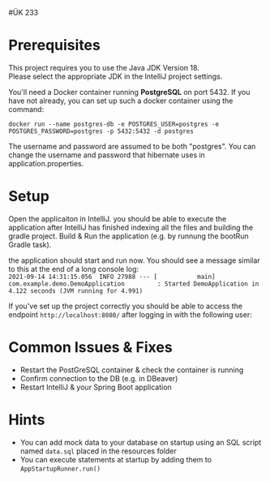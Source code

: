 #ÜK 233




# Prerequisites
This project requires you to use the Java JDK Version 18. \
Please select the appropriate JDK in the IntelliJ project settings.

You'll need a Docker container running **PostgreSQL** on port 5432. 
If you have not already, you can set up such a docker container using the command:

`docker run --name postgres-db -e POSTGRES_USER=postgres -e POSTGRES_PASSWORD=postgres -p 5432:5432 -d postgres`

The username and password are assumed to be both "postgres". 
You can change the username and password that hibernate uses in application.properties.




# Setup
Open the applicaiton in IntelliJ. you should be able to execute the application after IntelliJ has finished indexing all the files and building the gradle project.
Build & Run the application (e.g. by runnung the bootRun Gradle task).

the application should start and run now. You should see a message similar to this at the end of a long console log:\
`2021-09-14 14:31:15.056  INFO 27988 --- [           main] com.example.demo.DemoApplication         : Started DemoApplication in 4.122 seconds (JVM running for 4.991)`


If you've set up the project correctly you should be able to access the endpoint `http://localhost:8080/` after logging in with the following user:




# Common Issues & Fixes
* Restart the PostGreSQL container & check the container is running
*	Confirm connection to the DB (e.g. in DBeaver)
*	Restart IntelliJ & your Spring Boot application


# Hints

* You can add mock data to your database on startup using an SQL script named `data.sql` placed in the resources folder
* You can execute statements at startup by adding them to `AppStartupRunner.run()`


